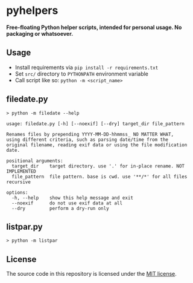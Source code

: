 # pyhelpers

**Free-floating Python helper scripts, intended for personal usage. No packaging or whatsoever.**

## Usage

- Install requirements via `pip install -r requirements.txt`
- Set `src/` directory to `PYTHONPATH` environment variable
- Call script like so: `python -m <script_name>`

## filedate.py
```
> python -m filedate --help

usage: filedate.py [-h] [--noexif] [--dry] target_dir file_pattern

Renames files by prepending YYYY-MM-DD-hhmmss_ NO MATTER WHAT,
using different criteria, such as parsing date/time from the
original filename, reading exif data or using the file modification date.

positional arguments:
  target_dir    target directory. use '.' for in-place rename. NOT IMPLEMENTED
  file_pattern  file pattern. base is cwd. use '**/*' for all files recursive

options:
  -h, --help    show this help message and exit
  --noexif      do not use exif data at all
  --dry         perform a dry-run only
```

## listpar.py
```
> python -m listpar
```

## License

The source code in this repository is licensed under the [MIT license](LICENSE.txt).
